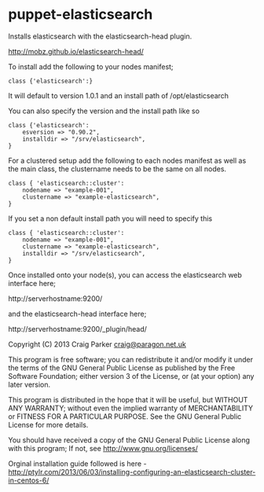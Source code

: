 puppet-elasticsearch
====================

Installs elasticsearch with the elasticsearch-head plugin.

http://mobz.github.io/elasticsearch-head/

To install add the following to your nodes manifest;

    class {'elasticsearch':}

It will default to version 1.0.1 and an install path of /opt/elasticsearch

You can also specify the version and the install path like so

    class {'elasticsearch':
        esversion => "0.90.2",
        installdir => "/srv/elasticsearch",
    }

For a clustered setup add the following to each nodes manifest as well as the main class, the clustername needs to be the same on all nodes.

    class { 'elasticsearch::cluster':
        nodename => "example-001",
        clustername => "example-elasticsearch",
    }

If you set a non default install path you will need to specify this

    class { 'elasticsearch::cluster':
        nodename => "example-001",
        clustername => "example-elasticsearch",
        installdir => "/srv/elasticsearch",
    }


Once installed onto your node(s), you can access the elasticsearch web interface here;

http://serverhostname:9200/

and the elasticsearch-head interface here;

http://serverhostname:9200/_plugin/head/

Copyright (C) 2013 Craig Parker craig@paragon.net.uk

This program is free software; you can redistribute it and/or modify it under the terms of the GNU General Public License as published by the Free Software Foundation; either version 3 of the License, or (at your option) any later version.

This program is distributed in the hope that it will be useful, but WITHOUT ANY WARRANTY; without even the implied warranty of MERCHANTABILITY or FITNESS FOR A PARTICULAR PURPOSE. See the GNU General Public License for more details.

You should have received a copy of the GNU General Public License along with this program; If not, see http://www.gnu.org/licenses/

Orginal installation guide followed is here - http://ptylr.com/2013/06/03/installing-configuring-an-elasticsearch-cluster-in-centos-6/


